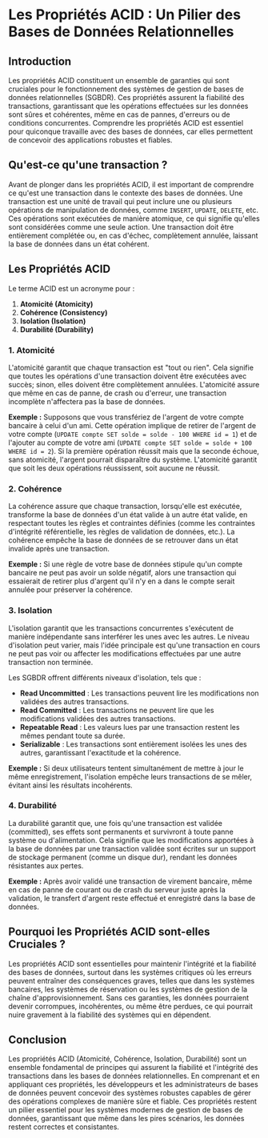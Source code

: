 # Les Propriétés ACID : Un Pilier des Bases de Données Relationnelles

## Introduction

Les propriétés ACID constituent un ensemble de garanties qui sont cruciales pour le fonctionnement des systèmes de gestion de bases de données relationnelles (SGBDR). Ces propriétés assurent la fiabilité des transactions, garantissant que les opérations effectuées sur les données sont sûres et cohérentes, même en cas de pannes, d'erreurs ou de conditions concurrentes. Comprendre les propriétés ACID est essentiel pour quiconque travaille avec des bases de données, car elles permettent de concevoir des applications robustes et fiables.

## Qu'est-ce qu'une transaction ?

Avant de plonger dans les propriétés ACID, il est important de comprendre ce qu'est une transaction dans le contexte des bases de données. Une transaction est une unité de travail qui peut inclure une ou plusieurs opérations de manipulation de données, comme `INSERT`, `UPDATE`, `DELETE`, etc. Ces opérations sont exécutées de manière atomique, ce qui signifie qu'elles sont considérées comme une seule action. Une transaction doit être entièrement complétée ou, en cas d'échec, complètement annulée, laissant la base de données dans un état cohérent.

## Les Propriétés ACID

Le terme ACID est un acronyme pour :

1. **Atomicité (Atomicity)**
2. **Cohérence (Consistency)**
3. **Isolation (Isolation)**
4. **Durabilité (Durability)**

### 1. Atomicité

L'atomicité garantit que chaque transaction est "tout ou rien". Cela signifie que toutes les opérations d'une transaction doivent être exécutées avec succès; sinon, elles doivent être complètement annulées. L'atomicité assure que même en cas de panne, de crash ou d'erreur, une transaction incomplète n'affectera pas la base de données.

**Exemple :** Supposons que vous transfériez de l'argent de votre compte bancaire à celui d'un ami. Cette opération implique de retirer de l'argent de votre compte (`UPDATE compte SET solde = solde - 100 WHERE id = 1`) et de l'ajouter au compte de votre ami (`UPDATE compte SET solde = solde + 100 WHERE id = 2`). Si la première opération réussit mais que la seconde échoue, sans atomicité, l'argent pourrait disparaître du système. L'atomicité garantit que soit les deux opérations réussissent, soit aucune ne réussit.

### 2. Cohérence

La cohérence assure que chaque transaction, lorsqu'elle est exécutée, transforme la base de données d'un état valide à un autre état valide, en respectant toutes les règles et contraintes définies (comme les contraintes d'intégrité référentielle, les règles de validation de données, etc.). La cohérence empêche la base de données de se retrouver dans un état invalide après une transaction.

**Exemple :** Si une règle de votre base de données stipule qu'un compte bancaire ne peut pas avoir un solde négatif, alors une transaction qui essaierait de retirer plus d'argent qu'il n'y en a dans le compte serait annulée pour préserver la cohérence.

### 3. Isolation

L'isolation garantit que les transactions concurrentes s'exécutent de manière indépendante sans interférer les unes avec les autres. Le niveau d'isolation peut varier, mais l'idée principale est qu'une transaction en cours ne peut pas voir ou affecter les modifications effectuées par une autre transaction non terminée.

Les SGBDR offrent différents niveaux d'isolation, tels que :

- **Read Uncommitted** : Les transactions peuvent lire les modifications non validées des autres transactions.
- **Read Committed** : Les transactions ne peuvent lire que les modifications validées des autres transactions.
- **Repeatable Read** : Les valeurs lues par une transaction restent les mêmes pendant toute sa durée.
- **Serializable** : Les transactions sont entièrement isolées les unes des autres, garantissant l'exactitude et la cohérence.

**Exemple :** Si deux utilisateurs tentent simultanément de mettre à jour le même enregistrement, l'isolation empêche leurs transactions de se mêler, évitant ainsi les résultats incohérents.

### 4. Durabilité

La durabilité garantit que, une fois qu'une transaction est validée (committed), ses effets sont permanents et survivront à toute panne système ou d'alimentation. Cela signifie que les modifications apportées à la base de données par une transaction validée sont écrites sur un support de stockage permanent (comme un disque dur), rendant les données résistantes aux pertes.

**Exemple :** Après avoir validé une transaction de virement bancaire, même en cas de panne de courant ou de crash du serveur juste après la validation, le transfert d'argent reste effectué et enregistré dans la base de données.

## Pourquoi les Propriétés ACID sont-elles Cruciales ?

Les propriétés ACID sont essentielles pour maintenir l'intégrité et la fiabilité des bases de données, surtout dans les systèmes critiques où les erreurs peuvent entraîner des conséquences graves, telles que dans les systèmes bancaires, les systèmes de réservation ou les systèmes de gestion de la chaîne d'approvisionnement. Sans ces garanties, les données pourraient devenir corrompues, incohérentes, ou même être perdues, ce qui pourrait nuire gravement à la fiabilité des systèmes qui en dépendent.

## Conclusion

Les propriétés ACID (Atomicité, Cohérence, Isolation, Durabilité) sont un ensemble fondamental de principes qui assurent la fiabilité et l'intégrité des transactions dans les bases de données relationnelles. En comprenant et en appliquant ces propriétés, les développeurs et les administrateurs de bases de données peuvent concevoir des systèmes robustes capables de gérer des opérations complexes de manière sûre et fiable. Ces propriétés restent un pilier essentiel pour les systèmes modernes de gestion de bases de données, garantissant que même dans les pires scénarios, les données restent correctes et consistantes.